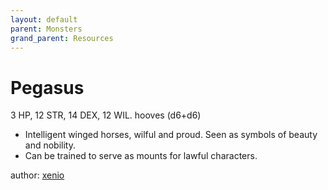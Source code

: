 ```yaml
---
layout: default
parent: Monsters
grand_parent: Resources
---
```

# Pegasus
3 HP, 12 STR, 14 DEX, 12 WIL. hooves (d6+d6)
- Intelligent winged horses, wilful and proud. Seen as symbols of beauty and nobility.
- Can be trained to serve as mounts for lawful characters.

author: [xenio](https://xenioinabottle.blogspot.com)
